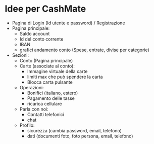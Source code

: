 # Idee per CashMate

- Pagina di Login (Id utente e password) / Registrazione
- Pagina principale:
   - Saldo account
   - Id del conto corrente
   - IBAN
   - grafici andamento conto (Spese, entrate, divise per categorie)
- Sezioni:
  - Conto (Pagina principale)
  - Carte (associate al conto):
    - Immagine virtuale della carte
    - limiti max che può spendere la carta
    - Blocca carta pulsante
  - Operazioni:
    - Bonifici (italiano, estero)
    - Pagamento delle tasse
    - ricarica cellulare
  - Parla con noi:
    - Contatti telefonici
    - chat
  - Profilo:
    - sicurezza (cambia password, email, telefono)
    - dati (documenti foto, foto persona, email, telefono)
     